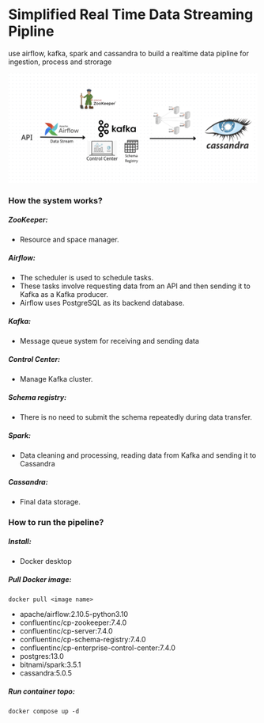 # Simplified Real Time Data Streaming Pipline
use airflow, kafka, spark and cassandra to build a realtime data pipline for ingestion, process and strorage 

![archi](archi.png)

### How the system works?

##### ZooKeeper:

- Resource and space manager.

##### Airflow:

- The scheduler is used to schedule tasks. 
- These tasks involve requesting data from an API and then sending it to Kafka as a Kafka producer. 
- Airflow uses PostgreSQL as its backend database.

##### Kafka:

- Message queue system for receiving and sending data

##### Control Center:

- Manage Kafka cluster.

##### Schema registry:

- There is no need to submit the schema repeatedly during data transfer.

##### Spark:

- Data cleaning and processing, reading data from Kafka and sending it to Cassandra

##### Cassandra:

- Final data storage.

### How to run the pipeline?

##### Install:

- Docker desktop

##### Pull Docker image:

```
docker pull <image name>
```



- apache/airflow:2.10.5-python3.10
- confluentinc/cp-zookeeper:7.4.0
- confluentinc/cp-server:7.4.0
- confluentinc/cp-schema-registry:7.4.0
- confluentinc/cp-enterprise-control-center:7.4.0
- postgres:13.0
- bitnami/spark:3.5.1
- cassandra:5.0.5

##### Run container topo:

```
docker compose up -d
```

